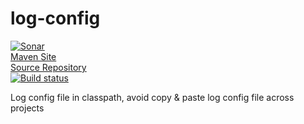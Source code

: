 # log-config

[![Sonar](https://sonarcloud.io/api/project_badges/measure?project=cn.home1%3Alog-config&metric=alert_status)](https://sonarcloud.io/dashboard?id=cn.home1%3Alog-config)  
[Maven Site](https://maven-site.infra.top/home1-oss/log-config/staging/index.html)  
[Source Repository](https://github.com/home1-oss/log-config/tree/develop)  
[![Build status](https://ci.appveyor.com/api/projects/status/tumi5e88fm9ck8ug?svg=true)](https://ci.appveyor.com/project/chshawkn/log-config)  


Log config file in classpath, avoid copy &amp; paste log config file across projects
